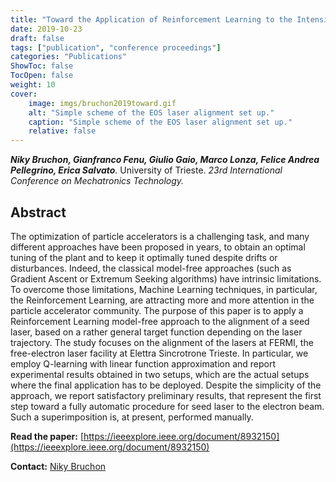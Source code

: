 ```yaml
---
title: "Toward the Application of Reinforcement Learning to the Intensity Control of a Seeded Free-Electron Laser"
date: 2019-10-23
draft: false
tags: ["publication", "conference proceedings"]
categories: "Publications"
ShowToc: false
TocOpen: false
weight: 10
cover:
    image: imgs/bruchon2019toward.gif
    alt: "Simple scheme of the EOS laser alignment set up."
    caption: "Simple scheme of the EOS laser alignment set up."
    relative: false
---
```


_**Niky Bruchon, Gianfranco Fenu, Giulio Gaio, Marco Lonza, Felice Andrea Pellegrino, Erica Salvato**._ University of Trieste. _23rd International Conference on Mechatronics Technology._

## Abstract

The optimization of particle accelerators is a challenging task, and many different approaches have been proposed in years, to obtain an optimal tuning of the plant and to keep it optimally tuned despite drifts or disturbances. Indeed, the classical model-free approaches (such as Gradient Ascent or Extremum Seeking algorithms) have intrinsic limitations. To overcome those limitations, Machine Learning techniques, in particular, the Reinforcement Learning, are attracting more and more attention in the particle accelerator community. The purpose of this paper is to apply a Reinforcement Learning model-free approach to the alignment of a seed laser, based on a rather general target function depending on the laser trajectory. The study focuses on the alignment of the lasers at FERMI, the free-electron laser facility at Elettra Sincrotrone Trieste. In particular, we employ Q-learning with linear function approximation and report experimental results obtained in two setups, which are the actual setups where the final application has to be deployed. Despite the simplicity of the approach, we report satisfactory preliminary results, that represent the first step toward a fully automatic procedure for seed laser to the electron beam. Such a superimposition is, at present, performed manually.

**Read the paper:** [https://ieeexplore.ieee.org/document/8932150](https://ieeexplore.ieee.org/document/8932150)

**Contact:** [Niky Bruchon](mailto:niky.bruchon@cern.ch)
